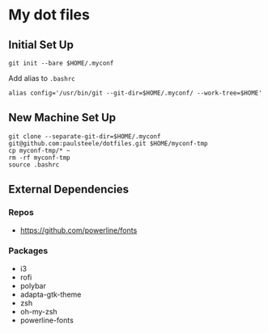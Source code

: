 # My dot files

## Initial Set Up
```
git init --bare $HOME/.myconf
```
Add alias to `.bashrc`
```
alias config='/usr/bin/git --git-dir=$HOME/.myconf/ --work-tree=$HOME'
```

## New Machine Set Up
```
git clone --separate-git-dir=$HOME/.myconf git@github.com:paulsteele/dotfiles.git $HOME/myconf-tmp
cp myconf-tmp/* ~
rm -rf myconf-tmp
source .bashrc
```

## External Dependencies
### Repos
* https://github.com/powerline/fonts
### Packages
* i3
* rofi
* polybar
* adapta-gtk-theme
* zsh
* oh-my-zsh
* powerline-fonts
